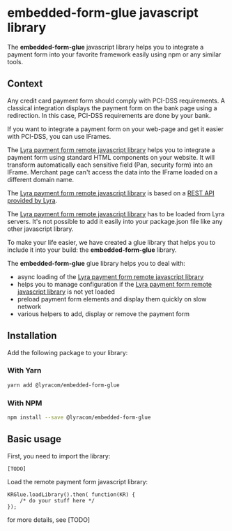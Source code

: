 # embedded-form-glue javascript library

The **embedded-form-glue** javascript library helps you to integrate a payment form into
your favorite framework easily using npm or any similar tools.

## Context

Any credit card payment form should comply with PCI-DSS requirements. A classical integration
displays the payment form on the bank page using a redirection. In this case,
PCI-DSS requirements are done by your bank.

If you want to integrate a payment form on your web-page and get it easier with PCI-DSS, you
can use IFrames.

The [Lyra payment form remote javascript library](todo) helps you to integrate a payment form using standard
HTML components on your website. It will transform automatically each sensitive field
(Pan, security form) into an IFrame. Merchant page can't access the data into the IFrame
loaded on a different domain name.

The [Lyra payment form remote javascript library](todo) is based on a [REST API provided by Lyra](todo).

The [Lyra payment form remote javascript library](todo) has to be loaded from Lyra servers. It's
not possible to add it easily into your package.json file like any other javascript library.

To make your life easier, we have created a glue library that helps you to include it into
your build: the **embedded-form-glue** library.

The **embedded-form-glue** glue library helps you to deal with:

- async loading of the [Lyra payment form remote javascript library](todo)
- helps you to manage configuration if the [Lyra payment form remote javascript library](todo) is not yet loaded
- preload payment form elements and display them quickly on slow network
- various helpers to add, display or remove the payment form

## Installation

Add the following package to your library:

### With Yarn

```bash
yarn add @lyracom/embedded-form-glue
```

### With NPM

```bash
npm install --save @lyracom/embedded-form-glue
```

## Basic usage

First, you need to import the library:

    [TODO]


Load the remote payment form javascript library:

    KRGlue.loadLibrary().then( function(KR) {
        /* do your stuff here */
    });

for more details, see [TODO]
